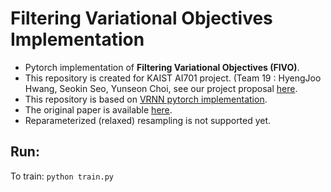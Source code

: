 # Filtering Variational Objectives Implementation 
- Pytorch implementation of **Filtering Variational Objectives (FIVO)**.
- This repository is created for KAIST AI701 project. (Team 19 : HyengJoo Hwang, Seokin Seo, Yunseon Choi, see our project proposal [here](https://www.overleaf.com/project/5fc89d188aa54578ba50872e).
- This repository is based on [VRNN pytorch implementation](https://github.com/emited/VariationalRecurrentNeuralNetwork).
- The original paper is available [here](https://arxiv.org/pdf/1705.09279.pdf).
- Reparameterized (relaxed) resampling is not supported yet.

## Run:

To train: ``` python train.py ```
